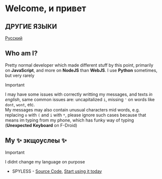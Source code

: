 # Welcome, и привет

## ДРУГИЕ ЯЗЫКИ
[Русский](README.md)

## Who am I?
Pretty normal developer which made different stuff by this point, primarily on **JavaScript**, and more on **NodeJS** than **WebJS**. I use **Python** sometimes, but very rarely
> [!IMPORTANT]
> I may have some issues with correctly writting my messages, and texts *in english*, same common issues are: uncapitalized `i`, missing `'` on words like `dont`, `wont`, etc.  
> My messages may also contain unusual characters mid words, e.g. replacing `o` with `(` and `i` with `*`, please ignore such cases because that means im typing from my phone, which has funky way of typing (**Unexpected Keyboard** on F-Droid)

## My ✨ зкщоуслеы ✨ 
> [!IMPORTANT]
> I didnt change my language on purpose

- SPYLESS - [Source Code](https://github.com/sk1rri/SPYLESS), [Start using it today](https://spyless.app)
